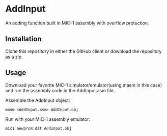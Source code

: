 # AddInput

An adding function built in MIC-1 assembly with overflow protection.

## Installation

Clone this repository in either the GitHub client or download the repository as a zip.

## Usage

Download your favorite MIC-1 simulator/emulator(using masm in this case) and run the assembly code in the AddInput.asm file.

Assemble the AddInput object:

`masm <AddInput.asm> AddInput.obj`

Run with your MIC-1 assembly emulator:

`mic1 newprom.dat AddInput.obj`
